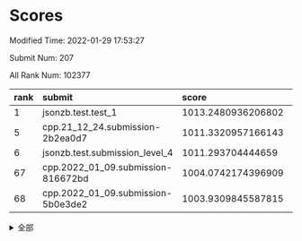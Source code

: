# Scores

Modified Time: 2022-01-29 17:53:27

Submit Num: 207

All Rank Num: 102377

| rank |               submit               |       score        |       sigma        | pk_num |
| :--- | :--------------------------------- | :----------------- | :----------------- | :----- |
| 1    | jsonzb.test.test_1                 | 1013.2480936206802 | 0.8097612829689167 | 1978   |
| 5    | cpp.21_12_24.submission-2b2ea0d7   | 1011.3320957166143 | 0.7702541867699043 | 1976   |
| 6    | jsonzb.test.submission_level_4     | 1011.293704444659  | 0.7790695938223142 | 1976   |
| 67   | cpp.2022_01_09.submission-816672bd | 1004.0742174396909 | 0.7135113609730068 | 1981   |
| 68   | cpp.2022_01_09.submission-5b0e3de2 | 1003.9309845587815 | 0.7097891487901559 | 1983   |


<details>
<summary>全部</summary>

| rank |                 submit                 |       score        |       sigma        | pk_num |
| :--- | :------------------------------------- | :----------------- | :----------------- | :----- |
| 1    | jsonzb.test.test_1                     | 1013.2480936206802 | 0.8097612829689167 | 1978   |
| 2    | gobigger.level_3.submission_level_3_49 | 1012.7744366341675 | 0.7935491392947993 | 1978   |
| 3    | gobigger.level_3.submission_level_3_24 | 1012.3224908332226 | 0.7918255869027049 | 1972   |
| 4    | gobigger.level_3.submission_level_3_0  | 1011.6887867899336 | 0.7737796665224368 | 1977   |
| 5    | cpp.21_12_24.submission-2b2ea0d7       | 1011.3320957166143 | 0.7702541867699043 | 1976   |
| 6    | jsonzb.test.submission_level_4         | 1011.293704444659  | 0.7790695938223142 | 1976   |
| 7    | gobigger.level_3.submission_level_3_7  | 1011.2012550680201 | 0.7888958922075479 | 1976   |
| 8    | gobigger.level_3.submission_level_3_41 | 1011.0578118190854 | 0.7584988891713061 | 1977   |
| 9    | gobigger.level_3.submission_level_3_8  | 1010.8736228837093 | 0.7662509274705213 | 1976   |
| 10   | gobigger.level_3.submission_level_3_2  | 1010.8542428971708 | 0.7470199156883169 | 1981   |
| 11   | gobigger.level_3.submission_level_3_45 | 1010.8397378565757 | 0.7654752399107561 | 1979   |
| 12   | gobigger.level_3.submission_level_3_35 | 1010.8368116634165 | 0.77023450277834   | 1977   |
| 13   | gobigger.level_3.submission_level_3_37 | 1010.7819813889986 | 0.7655391860948212 | 1978   |
| 14   | gobigger.level_3.submission_level_3_40 | 1010.7713344464379 | 0.7616097604972781 | 1981   |
| 15   | gobigger.level_3.submission_level_3_9  | 1010.6783778167216 | 0.7711747613641986 | 1983   |
| 16   | gobigger.level_3.submission_level_3_22 | 1010.5215248909634 | 0.7515471298977455 | 1983   |
| 17   | gobigger.level_3.submission_level_3_18 | 1010.5058754608515 | 0.7689005616006637 | 1979   |
| 18   | gobigger.level_3.submission_level_3_43 | 1010.482833286917  | 0.7571876091011156 | 1982   |
| 19   | gobigger.level_3.submission_level_3_19 | 1010.4768949267965 | 0.7663147580106783 | 1983   |
| 20   | gobigger.level_3.submission_level_3_5  | 1010.3991879757543 | 0.7698798168892658 | 1981   |
| 21   | gobigger.level_3.submission_level_3_27 | 1010.2661699878039 | 0.749772754445358  | 1971   |
| 22   | gobigger.level_3.submission_level_3_42 | 1010.1563647942412 | 0.7613077700416728 | 1980   |
| 23   | gobigger.level_3.submission_level_3_12 | 1010.1273369920726 | 0.747743196378547  | 1977   |
| 24   | gobigger.level_3.submission_level_3_1  | 1010.1170156999607 | 0.7730055293140218 | 1981   |
| 25   | gobigger.level_3.submission_level_3_10 | 1010.0777805117868 | 0.748471793720437  | 1985   |
| 26   | gobigger.level_3.submission_level_3_13 | 1009.9659867167965 | 0.7641082386998548 | 1979   |
| 27   | gobigger.level_3.submission_level_3_29 | 1009.9517919268142 | 0.7740149726368553 | 1981   |
| 28   | gobigger.level_3.submission_level_3_46 | 1009.9430736107087 | 0.7861885672259338 | 1979   |
| 29   | gobigger.level_3.submission_level_3_30 | 1009.892593432831  | 0.7641854099006838 | 1974   |
| 30   | gobigger.level_3.submission_level_3_26 | 1009.8731890925056 | 0.7674191803646371 | 1974   |
| 31   | gobigger.level_3.submission_level_3_47 | 1009.8378349264722 | 0.7598120314682306 | 1974   |
| 32   | gobigger.level_3.submission_level_3_4  | 1009.7800288367105 | 0.7526124791293155 | 1982   |
| 33   | gobigger.level_3.submission_level_3_6  | 1009.6924628819364 | 0.770138861758871  | 1983   |
| 34   | gobigger.level_3.submission_level_3_3  | 1009.6482956765165 | 0.7642093351909326 | 1977   |
| 35   | gobigger.level_3.submission_level_3_44 | 1009.646979407924  | 0.7539681329565983 | 1979   |
| 36   | gobigger.level_3.submission_level_3_34 | 1009.6255376551461 | 0.7678125522824975 | 1977   |
| 37   | gobigger.level_3.submission_level_3_23 | 1009.4456494302481 | 0.7616952069654375 | 1979   |
| 38   | gobigger.level_3.submission_level_3_11 | 1009.4190192877006 | 0.7465583298377159 | 1979   |
| 39   | gobigger.level_3.submission_level_3_14 | 1009.3756684763358 | 0.7486131524843682 | 1985   |
| 40   | gobigger.level_3.submission_level_3_39 | 1009.3710831048824 | 0.7545247780835577 | 1984   |
| 41   | gobigger.level_3.submission_level_3_32 | 1009.3702860024616 | 0.7469483657807205 | 1977   |
| 42   | gobigger.level_3.submission_level_3_31 | 1009.1243182702912 | 0.753413346928741  | 1984   |
| 43   | gobigger.level_3.submission_level_3_25 | 1009.1019198424965 | 0.7531377594182886 | 1980   |
| 44   | gobigger.level_3.submission_level_3_17 | 1009.07482842426   | 0.7712345221789796 | 1976   |
| 45   | gobigger.level_3.submission_level_3_20 | 1009.0049766329765 | 0.7400841142596344 | 1979   |
| 46   | gobigger.level_3.submission_level_3_28 | 1008.9610903165327 | 0.7535917480176448 | 1984   |
| 47   | gobigger.level_3.submission_level_3_15 | 1008.9069951398731 | 0.7401640588251001 | 1978   |
| 48   | gobigger.level_3.submission_level_3_36 | 1008.7709745738875 | 0.7327838790422068 | 1980   |
| 49   | gobigger.level_3.submission_level_3_38 | 1008.5654396433937 | 0.7429210387794528 | 1973   |
| 50   | gobigger.level_3.submission_level_3_48 | 1008.5379773260923 | 0.7323223975835877 | 1976   |
| 51   | gobigger.level_3.submission_level_3_33 | 1008.4427962334728 | 0.74442306802738   | 1981   |
| 52   | gobigger.level_3.submission_level_3_16 | 1008.3864523486308 | 0.7535711859306581 | 1975   |
| 53   | gobigger.level_3.submission_level_3_21 | 1007.9745511728496 | 0.7418398564277676 | 1981   |
| 54   | gobigger.level_1.submission_level_1_15 | 1005.4207052774705 | 0.7139552974705952 | 1980   |
| 55   | gobigger.level_1.submission_level_1_6  | 1005.1369708119993 | 0.7178588066132906 | 1971   |
| 56   | gobigger.level_1.submission_level_1_48 | 1005.0292288595209 | 0.7280194351459616 | 1973   |
| 57   | gobigger.level_1.submission_level_1_33 | 1004.7556789742779 | 0.7232798440038952 | 1977   |
| 58   | gobigger.level_1.submission_level_1_36 | 1004.6687214557876 | 0.7175432197202313 | 1974   |
| 59   | gobigger.level_1.submission_level_1_20 | 1004.5690074416758 | 0.7318326939042241 | 1980   |
| 60   | gobigger.level_1.submission_level_1_37 | 1004.5262600759023 | 0.731270125461988  | 1977   |
| 61   | gobigger.level_1.submission_level_1_35 | 1004.422071203854  | 0.703274009309482  | 1973   |
| 62   | gobigger.level_1.submission_level_1_27 | 1004.3575745625876 | 0.7274323998936892 | 1983   |
| 63   | gobigger.level_1.submission_level_1_40 | 1004.3068129641545 | 0.7117500594280614 | 1981   |
| 64   | gobigger.level_1.submission_level_1_25 | 1004.1576103942613 | 0.7265930151342214 | 1973   |
| 65   | gobigger.level_1.submission_level_1_21 | 1004.1408149870973 | 0.7236952764703121 | 1979   |
| 66   | gobigger.level_1.submission_level_1_0  | 1004.1245426682239 | 0.7140228416520752 | 1977   |
| 67   | cpp.2022_01_09.submission-816672bd     | 1004.0742174396909 | 0.7135113609730068 | 1981   |
| 68   | cpp.2022_01_09.submission-5b0e3de2     | 1003.9309845587815 | 0.7097891487901559 | 1983   |
| 69   | gobigger.level_1.submission_level_1_44 | 1003.90064620795   | 0.7258548091828295 | 1983   |
| 70   | gobigger.level_1.submission_level_1_4  | 1003.8772058241335 | 0.7165470457883926 | 1982   |
| 71   | gobigger.level_1.submission_level_1_19 | 1003.8710366002449 | 0.7110648875117261 | 1979   |
| 72   | gobigger.level_1.submission_level_1_14 | 1003.8121813064826 | 0.7178033505042279 | 1983   |
| 73   | gobigger.level_1.submission_level_1_2  | 1003.6997889290506 | 0.709621711758331  | 1982   |
| 74   | gobigger.level_1.submission_level_1_18 | 1003.6187176019488 | 0.7243028615518696 | 1974   |
| 75   | gobigger.level_1.submission_level_1_28 | 1003.6147796434424 | 0.7184087509028175 | 1980   |
| 76   | gobigger.level_1.submission_level_1_1  | 1003.5428023801991 | 0.7202806004383403 | 1979   |
| 77   | gobigger.level_1.submission_level_1_42 | 1003.5370830093956 | 0.715533755807038  | 1982   |
| 78   | gobigger.level_1.submission_level_1_9  | 1003.5293692697693 | 0.7235993549203972 | 1980   |
| 79   | gobigger.level_1.submission_level_1_43 | 1003.4847228637362 | 0.721672090610416  | 1977   |
| 80   | gobigger.level_1.submission_level_1_38 | 1003.4423954049348 | 0.7176658749328305 | 1980   |
| 81   | gobigger.level_1.submission_level_1_5  | 1003.4134284635983 | 0.7140639036829632 | 1978   |
| 82   | gobigger.level_1.submission_level_1_17 | 1003.2894827247302 | 0.7204997246219262 | 1972   |
| 83   | gobigger.level_1.submission_level_1_47 | 1003.2627019495021 | 0.7081690184927935 | 1975   |
| 84   | gobigger.level_1.submission_level_1_49 | 1003.1891297965716 | 0.7172144943326507 | 1978   |
| 85   | gobigger.level_1.submission_level_1_29 | 1003.1890952384439 | 0.7209593239248486 | 1979   |
| 86   | gobigger.level_1.submission_level_1_46 | 1003.1862550295195 | 0.7157671373361444 | 1971   |
| 87   | gobigger.level_1.submission_level_1_34 | 1003.1360065264599 | 0.7111882493754569 | 1981   |
| 88   | gobigger.level_1.submission_level_1_13 | 1003.1346217538802 | 0.7122857009327677 | 1981   |
| 89   | gobigger.level_1.submission_level_1_11 | 1003.0620046688518 | 0.7062692463195347 | 1980   |
| 90   | gobigger.level_1.submission_level_1_12 | 1002.9983868637861 | 0.7131838116842922 | 1977   |
| 91   | gobigger.level_1.submission_level_1_23 | 1002.8990868875568 | 0.7074035247678191 | 1975   |
| 92   | gobigger.level_1.submission_level_1_22 | 1002.8945024427643 | 0.7059905495031374 | 1979   |
| 93   | gobigger.level_1.submission_level_1_32 | 1002.7002530395717 | 0.7161768798179816 | 1976   |
| 94   | gobigger.level_1.submission_level_1_24 | 1002.5922333938474 | 0.7174189243767964 | 1974   |
| 95   | gobigger.level_1.submission_level_1_26 | 1002.5791389946064 | 0.7199281201153337 | 1979   |
| 96   | gobigger.level_1.submission_level_1_41 | 1002.4312604366548 | 0.7023908762446113 | 1975   |
| 97   | gobigger.level_1.submission_level_1_30 | 1002.4221516005338 | 0.7223457742828264 | 1978   |
| 98   | gobigger.level_1.submission_level_1_45 | 1002.3882554176694 | 0.716652837576351  | 1973   |
| 99   | gobigger.level_1.submission_level_1_7  | 1002.3373992605965 | 0.7110572771780035 | 1979   |
| 100  | gobigger.level_1.submission_level_1_16 | 1002.2514758989113 | 0.7112660031844356 | 1979   |
| 101  | gobigger.level_1.submission_level_1_39 | 1002.2428721870969 | 0.7180220826023528 | 1983   |
| 102  | gobigger.level_1.submission_level_1_31 | 1001.9249846867292 | 0.7366023526488862 | 1980   |
| 103  | gobigger.level_1.submission_level_1_8  | 1001.91553559329   | 0.7124008679311382 | 1979   |
| 104  | gobigger.level_1.submission_level_1_3  | 1001.7875459968881 | 0.7001941742199327 | 1976   |
| 105  | gobigger.level_1.submission_level_1_10 | 1001.6414586471051 | 0.7207382681438718 | 1979   |
| 106  | gobigger.random.submission_random_16   | 997.7838321445581  | 0.708796526701421  | 1977   |
| 107  | gobigger.random.submission_random_49   | 997.2706344796676  | 0.7146350193833438 | 1984   |
| 108  | gobigger.random.submission_random_34   | 997.1943551998559  | 0.7140262600364348 | 1976   |
| 109  | gobigger.random.submission_random_19   | 997.0365354697136  | 0.7128652376764029 | 1980   |
| 110  | gobigger.random.submission_random_38   | 996.9220651452922  | 0.7082694728606292 | 1983   |
| 111  | gobigger.random.submission_random_31   | 996.7793274407586  | 0.6958329416779239 | 1977   |
| 112  | gobigger.random.submission_random_29   | 996.722106311954   | 0.7081614815802443 | 1979   |
| 113  | gobigger.random.submission_random_35   | 996.6347477736557  | 0.703486569964366  | 1977   |
| 114  | gobigger.random.submission_random_15   | 996.6041849304379  | 0.7146260416740909 | 1977   |
| 115  | gobigger.random.submission_random_10   | 996.5686824379408  | 0.7038199840782694 | 1977   |
| 116  | gobigger.random.submission_random_40   | 996.4751766558871  | 0.7139795763104223 | 1981   |
| 117  | gobigger.random.submission_random_33   | 996.4712860792165  | 0.7041545456903501 | 1979   |
| 118  | gobigger.random.submission_random_39   | 996.470206846703   | 0.7061414458607297 | 1978   |
| 119  | gobigger.random.submission_random_18   | 996.3417850891944  | 0.723639957081825  | 1977   |
| 120  | gobigger.random.submission_random_43   | 996.2546204676077  | 0.7229817163443913 | 1972   |
| 121  | gobigger.random.submission_random_11   | 996.2502301565999  | 0.7045212144823582 | 1977   |
| 122  | gobigger.random.submission_random_48   | 996.2458525538601  | 0.702622156838287  | 1975   |
| 123  | gobigger.random.submission_random_4    | 996.1902082914257  | 0.7001091963887469 | 1980   |
| 124  | gobigger.random.submission_random_44   | 996.0788670836798  | 0.7176587940351042 | 1984   |
| 125  | gobigger.random.submission_random_6    | 996.0741492187071  | 0.7282428765900959 | 1976   |
| 126  | gobigger.random.submission_random_46   | 996.0609255175951  | 0.7040355708737244 | 1977   |
| 127  | gobigger.random.submission_random_30   | 996.0148810569654  | 0.7167033042274772 | 1979   |
| 128  | gobigger.random.submission_random_12   | 996.0038590860577  | 0.7144847969209798 | 1982   |
| 129  | gobigger.random.submission_random_7    | 995.9831182134008  | 0.71897587242898   | 1974   |
| 130  | gobigger.random.submission_random_27   | 995.9682338164181  | 0.7064863249593039 | 1976   |
| 131  | gobigger.random.submission_random_36   | 995.9120684121849  | 0.7211449022104969 | 1976   |
| 132  | gobigger.random.submission_random_45   | 995.9029253209819  | 0.7146033811362348 | 1982   |
| 133  | gobigger.random.submission_random_22   | 995.8834529796924  | 0.7121217679417428 | 1981   |
| 134  | gobigger.random.submission_random_32   | 995.8826971290736  | 0.7279791812264315 | 1977   |
| 135  | gobigger.random.submission_random_23   | 995.8159145711045  | 0.7088230509669843 | 1976   |
| 136  | gobigger.random.submission_random_37   | 995.8116118309493  | 0.7148526847042506 | 1981   |
| 137  | gobigger.random.submission_random_0    | 995.8093406179968  | 0.7226395433497138 | 1979   |
| 138  | gobigger.random.submission_random_14   | 995.805171887821   | 0.7113945739676429 | 1979   |
| 139  | gobigger.random.submission_random_41   | 995.7407415088711  | 0.7141506969421922 | 1975   |
| 140  | gobigger.random.submission_random_5    | 995.5553089794922  | 0.7096744945571796 | 1982   |
| 141  | gobigger.random.submission_random_24   | 995.4417481817798  | 0.7073658722229194 | 1981   |
| 142  | gobigger.random.submission_random_1    | 995.4194980683056  | 0.7321455344282409 | 1976   |
| 143  | gobigger.random.submission_random_21   | 995.3289428235317  | 0.7164162951875833 | 1977   |
| 144  | gobigger.random.submission_random_2    | 995.3154001990159  | 0.7074176870548825 | 1978   |
| 145  | gobigger.random.submission_random_3    | 995.1647489513902  | 0.7069022315687246 | 1981   |
| 146  | gobigger.random.submission_random_20   | 995.1094470188059  | 0.7095282934297911 | 1978   |
| 147  | gobigger.random.submission_random_17   | 995.0155795762109  | 0.7188574891498661 | 1979   |
| 148  | gobigger.random.submission_random_25   | 994.9855137855756  | 0.724804426417085  | 1974   |
| 149  | gobigger.random.submission_random_26   | 994.9788087027147  | 0.705388966246415  | 1981   |
| 150  | gobigger.random.submission_random_28   | 994.9601637074861  | 0.7092212394217172 | 1978   |
| 151  | gobigger.random.submission_random_47   | 994.9202367017546  | 0.6993240291615248 | 1979   |
| 152  | gobigger.random.submission_random_9    | 994.5826712196485  | 0.7162101951216125 | 1982   |
| 153  | gobigger.random.submission_random_42   | 994.5549113293503  | 0.7183875584327685 | 1978   |
| 154  | gobigger.random.submission_random_8    | 994.3953472629922  | 0.7112270419482389 | 1977   |
| 155  | gobigger.random.submission_random_13   | 994.3475583230642  | 0.7210369935224802 | 1975   |
| 156  | gobigger.level_2.submission_level_2_4  | 993.92840894137    | 0.7458573944974528 | 1972   |
| 157  | gobigger.level_2.submission_level_2_0  | 993.3204963068067  | 0.7446372300054631 | 1980   |
| 158  | gobigger.level_2.submission_level_2_46 | 993.2767491025093  | 0.7321781778460726 | 1975   |
| 159  | gobigger.level_2.submission_level_2_19 | 993.213561060404   | 0.7232015480115709 | 1975   |
| 160  | gobigger.level_2.submission_level_2_9  | 993.166690089427   | 0.7255311307697403 | 1971   |
| 161  | gobigger.level_2.submission_level_2_15 | 993.0255524243656  | 0.7306317159884994 | 1977   |
| 162  | gobigger.level_2.submission_level_2_3  | 993.0176362022517  | 0.7406038311364536 | 1971   |
| 163  | gobigger.level_2.submission_level_2_24 | 992.9253589838711  | 0.7466886726971924 | 1975   |
| 164  | gobigger.level_2.submission_level_2_37 | 992.921957558058   | 0.7432209512813932 | 1977   |
| 165  | gobigger.level_2.submission_level_2_1  | 992.8132669132     | 0.7312377051179527 | 1975   |
| 166  | gobigger.level_2.submission_level_2_27 | 992.8127568521745  | 0.7367326515691275 | 1979   |
| 167  | gobigger.level_2.submission_level_2_48 | 992.6407476004451  | 0.7341530168957797 | 1976   |
| 168  | gobigger.level_2.submission_level_2_42 | 992.5902197457411  | 0.7288535051059707 | 1983   |
| 169  | gobigger.level_2.submission_level_2_36 | 992.4410759408676  | 0.7327647641838368 | 1972   |
| 170  | gobigger.level_2.submission_level_2_12 | 992.4313083895742  | 0.7419102250968599 | 1977   |
| 171  | gobigger.level_2.submission_level_2_6  | 992.3960023800562  | 0.7721319264465301 | 1982   |
| 172  | gobigger.level_2.submission_level_2_29 | 992.2121852997877  | 0.7573484272684018 | 1984   |
| 173  | gobigger.level_2.submission_level_2_22 | 992.1417204276896  | 0.7684438195287145 | 1977   |
| 174  | gobigger.level_2.submission_level_2_38 | 992.105104345557   | 0.7410319315184516 | 1973   |
| 175  | gobigger.level_2.submission_level_2_18 | 992.0472678844625  | 0.7483238260417383 | 1973   |
| 176  | gobigger.level_2.submission_level_2_8  | 992.0248971073122  | 0.7570259840556208 | 1980   |
| 177  | gobigger.level_2.submission_level_2_13 | 992.0118234850517  | 0.7453055176702972 | 1983   |
| 178  | gobigger.level_2.submission_level_2_40 | 991.9950187918269  | 0.7639459556664882 | 1978   |
| 179  | gobigger.level_2.submission_level_2_17 | 991.9512187087445  | 0.7273788513112877 | 1984   |
| 180  | gobigger.level_2.submission_level_2_10 | 991.9372898336529  | 0.7641495856557409 | 1983   |
| 181  | gobigger.level_2.submission_level_2_14 | 991.8361857685136  | 0.747730895658257  | 1970   |
| 182  | gobigger.level_2.submission_level_2_5  | 991.8360629651243  | 0.7317668101830105 | 1984   |
| 183  | gobigger.level_2.submission_level_2_30 | 991.8340972755744  | 0.7321421383087746 | 1981   |
| 184  | gobigger.level_2.submission_level_2_23 | 991.8228624822929  | 0.742838151391782  | 1980   |
| 185  | gobigger.level_2.submission_level_2_11 | 991.7662429217445  | 0.7360140865076576 | 1980   |
| 186  | gobigger.level_2.submission_level_2_31 | 991.7122461188707  | 0.7433372864551421 | 1979   |
| 187  | gobigger.level_2.submission_level_2_44 | 991.6598132405293  | 0.7606522316433606 | 1976   |
| 188  | gobigger.level_2.submission_level_2_25 | 991.6544922795912  | 0.7419634810893773 | 1973   |
| 189  | gobigger.level_2.submission_level_2_43 | 991.6322130011115  | 0.7603397535113707 | 1980   |
| 190  | gobigger.level_2.submission_level_2_47 | 991.5217180476284  | 0.7405471015209675 | 1976   |
| 191  | gobigger.level_2.submission_level_2_39 | 991.4613718235388  | 0.7413913918729047 | 1983   |
| 192  | gobigger.level_2.submission_level_2_2  | 991.4419770459011  | 0.7506335386076727 | 1982   |
| 193  | gobigger.level_2.submission_level_2_32 | 991.3198443069008  | 0.7586656999429919 | 1978   |
| 194  | gobigger.level_2.submission_level_2_20 | 991.2080836374756  | 0.7456580993210555 | 1974   |
| 195  | gobigger.level_2.submission_level_2_33 | 991.1730732990405  | 0.7521875619302926 | 1983   |
| 196  | gobigger.level_2.submission_level_2_49 | 991.1596956722294  | 0.7489855649205558 | 1973   |
| 197  | gobigger.level_2.submission_level_2_28 | 991.1514716793631  | 0.7563285195014745 | 1977   |
| 198  | gobigger.level_2.submission_level_2_16 | 990.9697479148901  | 0.7600663487310317 | 1976   |
| 199  | gobigger.level_2.submission_level_2_45 | 990.8469259240314  | 0.7568339578855023 | 1980   |
| 200  | gobigger.level_2.submission_level_2_41 | 990.6083736268026  | 0.7510105552968296 | 1978   |
| 201  | gobigger.level_2.submission_level_2_21 | 990.5874569182471  | 0.7675518923835708 | 1977   |
| 202  | gobigger.level_2.submission_level_2_26 | 990.4910400790039  | 0.7590598992727685 | 1976   |
| 203  | gobigger.level_2.submission_level_2_7  | 990.3413736105955  | 0.7678573446949201 | 1986   |
| 204  | gobigger.level_2.submission_level_2_35 | 990.1444319258217  | 0.7531516321311349 | 1981   |
| 205  | gobigger.level_2.submission_level_2_34 | 989.4876333834028  | 0.7918902380203768 | 1985   |
| 206  | gobigger.none.submission_none_1        | 976.6778284272493  | 1.33223091742321   | 1977   |
| 207  | gobigger.none.submission_none_0        | 975.9477606937598  | 1.5081502930514714 | 1982   |

</details>